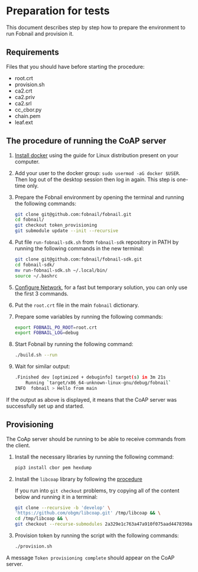 # Preparation for tests

This document describes step by step how to prepare the environment to run
Fobnail and provision it.

## Requirements

Files that you should have before starting the procedure:

* root.crt
* provision.sh
* ca2.crt
* ca2.priv
* ca2.srl
* cc_cbor.py
* chain.pem
* leaf.ext

## The procedure of running the CoAP server

1. [Install docker](https://docs.docker.com/engine/install/) using the guide
   for Linux distribution present on your computer.
1. Add your user to the docker group: `sudo usermod -aG docker $USER`. Then log
    out of the desktop session then log in again. This step is one-time only.
1. Prepare the Fobnail environment by opening the terminal and running the
    following commands:

    ```bash
    git clone git@github.com:fobnail/fobnail.git
    cd fobnail/
    git checkout token_provisioning
    git submodule update --init --recursive
    ```

1. Put file `run-fobnail-sdk.sh` from `fobnail-sdk` repository in PATH by
    running the following commands in the new terminal:

    ```bash
    git clone git@github.com:fobnail/fobnail-sdk.git
    cd fobnail-sdk/
    mv run-fobnail-sdk.sh ~/.local/bin/
    source ~/.bashrc
    ```

1. [Configure Network](https://fobnail.3mdeb.com/environment/#networking-setup),
    for a fast but temporary solution, you can only use the first 3 commands.
1. Put the `root.crt` file in the main `fobnail` dictionary.
1. Prepare some variables by running the following commands:

    ```bash
    export FOBNAIL_PO_ROOT=root.crt
    export FOBNAIL_LOG=debug
    ```

1. Start Fobnail by running the following command:

    ```bash
    ./build.sh --run
    ```

1. Wait for similar output:

    ```bash
    .Finished dev [optimized + debuginfo] target(s) in 3m 21s
        Running `target/x86_64-unknown-linux-gnu/debug/fobnail`
    INFO  fobnail > Hello from main
    ```

If the output as above is displayed, it means that the CoAP server was successfully
set up and started.

## Provisioning

The CoAp server should be running to be able to receive commands from the
client.

1. Install the necessary libraries by running the following command:

    ```bash
    pip3 install cbor pem hexdump
    ```

1. Install the `libcoap` library by following the
    [procedure](https://github.com/fobnail/fobnail-attester#install-dependencies-for-building-the-project)

    If you run into `git checkout` problems, try copying all of the content
    below and running it in a terminal:

    ```bash
    git clone --recursive -b 'develop' \
    'https://github.com/obgm/libcoap.git' /tmp/libcoap && \
    cd /tmp/libcoap && \
    git checkout --recurse-submodules 2a329e1c763a47a910f075aad4478398aaaea400
    ```

1. Provision token by running the script with the following commands:

    ```bash
    ./provision.sh
    ```

A message `Token provisioning complete` should appear on the CoAP server.
